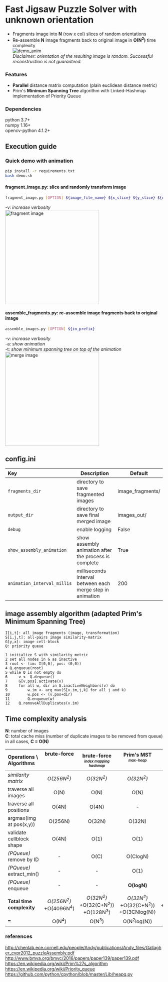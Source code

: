 # Fast Jigsaw Puzzle Solver with unknown orientation
- Fragments image into <b>N</b> (row x col) slices of random orientations</br>
- Re-assemble <b>N</b> image fragments back to original image in <b>O(N<sup>2</sup>)</b> time complexity</br>
![demo_anim](https://hj2choi.github.io/images/external/jigsaw_puzzle_solver_2.gif)</br>
<i>Disclaimer: orientation of the resulting image is random. Successful reconstruction is not guaranteed.</i>

### Features
  - <b>Parallel</b> distance matrix computation (plain euclidean distance metric)<br>
  - Prim's <b>Minimum Spanning Tree</b> algorithm with Linked-Hashmap implementation of Priority Queue<br>


### Dependencies
python 3.7+  
numpy 1.16+  
opencv-python 4.1.2+  

## Execution guide
### Quick demo with animation
```bash
pip install -r requirements.txt
bash demo.sh
```  

#### fragment_image.py: slice and randomly transform image
```bash
fragment_image.py [OPTION] ${image_file_name} ${x_slice} ${y_slice} ${out_prefix}
```
-v: *increase verbosity*</br>
<img src="https://hj2choi.github.io/images/external/cut_image.png" width="300" title="fragment image">
</br>

#### assemble_fragments.py: re-assemble image fragments back to original image
```bash
assemble_images.py [OPTION] ${in_prefix}
```
-v: *increase verbosity*<br/>
-a: *show animation*<br/>
-t: *show minimum spanning tree on top of the animation*<br/>
<img src="https://hj2choi.github.io/images/external/merge_image.png" width="300" title="merge image">

## config.ini
| Key | Description                                                | Default          |
| :--- |------------------------------------------------------------|------------------|
| `fragments_dir` | directory to save fragmented images                        | image_fragments/ |
| `output_dir` | directory to save final merged image                       | images_out/      |
| `debug` | enable logging                                             | False            |
| `show_assembly_animation` | show assembly animation after the process is complete      | True             |
| `animation_interval_millis` | milliseconds interval between each merge step in animation | 200              |

## image assembly algorithm (adapted Prim's Minimum Spanning Tree)
```
I[i,t]: all image fragments (image, transformation)
S[i,j,t]: all-pairs image similarity-matrix
G[y,x]: image cell-block
Q: priority queue

1 initialize S with similarity metric
2 set all nodes in G as inactive
3 root <- (im: I[0,0], pos: (0,0))
4 Q.enqueue(root)
5 while Q is not empty do
6     v <- Q.dequeue()
7     G[v.pos].activate(v)
8     for all w, dir in G.inactiveNeighbors(v) do
9         w.im <- arg_max(S[v.im,j,k] for all j and k)
10        w.pos <- (v.pos+dir)
11        Q.enqueue(w)
12    Q.removeAllDuplicates(v.im)
```

## Time complexity analysis
<b>N</b>: number of images</br>
<b>C</b>: total cache miss (number of duplicate images to be removed from queue)</br>
in all cases, <b>C = O(N)</b></br>

| Operations \ Algorithms | brute-force<br><br><br> | brute-force</br><sub><sup><i>index mapping</i></br><i>hashmap</i></sub></sup> | Prim's MST</br><sub><sup><i>max-heap</i></sub></sup><br><br> | Prim's MST</br><sub><sup><i>linked-hashmap</i></sub></sup></br><sub><sup><i>matrix symmetry</i></sub></sup> |
| :---------------------------- | :---: | :---: | :---: | :---: |
| <i>similarity matrix</i>      | <i>O(256N<sup>2</sup>) | <i>O(32N<sup>2</sup>) | <i>O(32N<sup>2</sup>) | <i><b>O(16N<sup>2</sup>)</b></i> |
| traverse all images           | O(N) | O(N) | O(N) | O(N) |
| traverse all positions        | O(4N) | O(4N) | - | - |
| argmax(img at pos(x,y))       | O(256N) | O(32N) | O(32N) | O(32N) |
| validate cellblock shape      | O(4N) | O(1) | O(1) | O(1) |
| <i>(PQueue)</i> remove by ID  | - | O(C) | O(ClogN) | <b>O(C)</b> |
| <i>(PQueue)</i> extract_min() | - | - | O(1) | <b>O(1)</b> |
| <i>(PQueue)</i> enqueue       | - | - | <b>O(logN)</b> | O(N) |
| <b>Total time complexity</b> | <i>O(256N<sup>2</sup>)</i></br>+O(4096N<sup>4</sup>) | <i>O(32N<sup>2</sup>)</i></br>+O(32(C+N<sup>2</sup>))</br>+O(128N<sup>3</sup>) | <i>O(32N<sup>2</sup>)</i></br>+O(32(C+N<sup>2</sup>))</br>+O(3CNlog(N))</br> | <i>O(16N<sup>2</sup>)</i></br>+O(32(C+N<sup>2</sup>))</br>+O(N(C+N)) |
| <b>=</b>  | O(N<sup>4</sup>) | O(N<sup>3</sup>) | O(N<sup>2</sup>log(N)) | <b>O(N<sup>2</sup>)</b> |

### references
http://chenlab.ece.cornell.edu/people/Andy/publications/Andy_files/Gallagher_cvpr2012_puzzleAssembly.pdf</br>
http://www.bmva.org/bmvc/2016/papers/paper139/paper139.pdf</br>
https://en.wikipedia.org/wiki/Prim%27s_algorithm</br>
https://en.wikipedia.org/wiki/Priority_queue</br>
https://github.com/python/cpython/blob/master/Lib/heapq.py</br>
